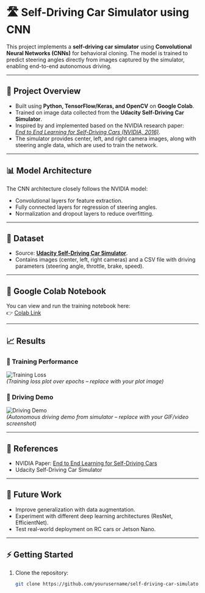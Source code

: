# 🛣️ Self-Driving Car Simulator using CNN

This project implements a **self-driving car simulator** using **Convolutional Neural Networks (CNNs)** for behavioral cloning. The model is trained to predict steering angles directly from images captured by the simulator, enabling end-to-end autonomous driving.

---

## 🚗 Project Overview
- Built using **Python, TensorFlow/Keras, and OpenCV** on **Google Colab**.  
- Trained on image data collected from the **Udacity Self-Driving Car Simulator**.  
- Inspired by and implemented based on the NVIDIA research paper:  
  *[End to End Learning for Self-Driving Cars (NVIDIA, 2016)](https://images.nvidia.com/content/tegra/automotive/images/2016/solutions/pdf/end-to-end-dl-using-px.pdf)*.  
- The simulator provides center, left, and right camera images, along with steering angle data, which are used to train the network.  

---

## 📊 Model Architecture
The CNN architecture closely follows the NVIDIA model:
- Convolutional layers for feature extraction.  
- Fully connected layers for regression of steering angles.  
- Normalization and dropout layers to reduce overfitting.  

---

## 📂 Dataset
- Source: **[Udacity Self-Driving Car Simulator](https://github.com/udacity/self-driving-car-sim)**.  
- Contains images (center, left, right cameras) and a CSV file with driving parameters (steering angle, throttle, brake, speed).  

---

## 🔗 Google Colab Notebook
You can view and run the training notebook here:  
👉 [Colab Link](https://colab.research.google.com/drive/16_9MosrVpDQ8FaBAFlftF1hDynBbz5Co?usp=sharing)

---

## 📈 Results

### 🔹 Training Performance
![Training Loss](assets/training_loss.png)  
*(Training loss plot over epochs – replace with your plot image)*  

### 🔹 Driving Demo
![Driving Demo](assets/driving_demo.gif)  
*(Autonomous driving demo from simulator – replace with your GIF/video screenshot)*  

---

## 📑 References
- NVIDIA Paper: [End to End Learning for Self-Driving Cars](https://images.nvidia.com/content/tegra/automotive/images/2016/solutions/pdf/end-to-end-dl-using-px.pdf)  
- Udacity Self-Driving Car Simulator  

---

## 🚀 Future Work
- Improve generalization with data augmentation.  
- Experiment with different deep learning architectures (ResNet, EfficientNet).  
- Test real-world deployment on RC cars or Jetson Nano.  

---

## ⚡ Getting Started
1. Clone the repository:
   ```bash
   git clone https://github.com/yourusername/self-driving-car-simulator.git
